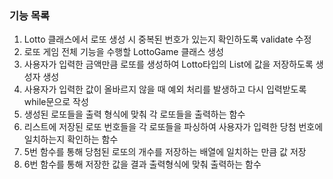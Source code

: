 ### 기능 목록

1. Lotto 클래스에서 로또 생성 시 중복된 번호가 있는지 확인하도록 validate 수정
2. 로또 게임 전체 기능을 수행할 LottoGame 클래스 생성
3. 사용자가 입력한 금액만큼 로또를 생성하여 Lotto타입의 List에 값을 저장하도록 생성자 생성
4. 사용자가 입력한 값이 올바르지 않을 때 예외 처리를 발생하고 다시 입력받도록 while문으로 작성
5. 생성된 로또들을 출력 형식에 맞춰 각 로또들을 출력하는 함수
5. 리스트에 저장된 로또 번호들을 각 로또들을 파싱하여 사용자가 입력한 당첨 번호에 일치하는지 확인하는 함수
6. 5번 함수를 통해 당첨된 로또의 개수를 저장하는 배열에 일치하는 만큼 값 저장
7. 6번 함수를 통해 저장한 값을 결과 출력형식에 맞춰 출력하는 함수